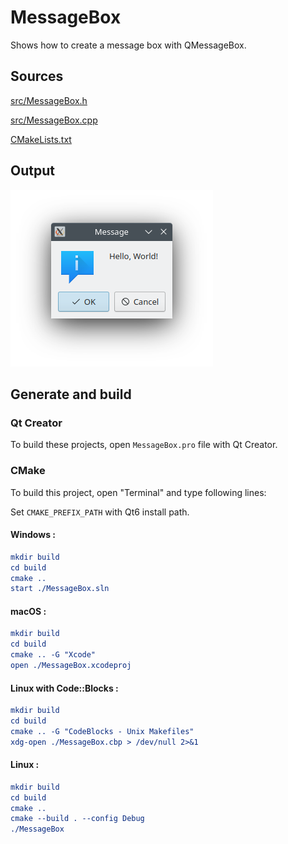 # MessageBox

Shows how to create a message box with QMessageBox.

## Sources

[src/MessageBox.h](src/MessageBox.h)

[src/MessageBox.cpp](src/MessageBox.cpp)

[CMakeLists.txt](CMakeLists.txt)

## Output

![Screenshot](../../../docs/Pictures/MessageBox.png)

## Generate and build

### Qt Creator

To build these projects, open `MessageBox.pro` file with Qt Creator.

### CMake

To build this project, open "Terminal" and type following lines:

Set `CMAKE_PREFIX_PATH` with Qt6 install path.

#### Windows :

``` cmake
mkdir build
cd build
cmake ..
start ./MessageBox.sln
```

#### macOS :

``` cmake
mkdir build
cd build
cmake .. -G "Xcode"
open ./MessageBox.xcodeproj
```

#### Linux with Code::Blocks :

``` cmake
mkdir build
cd build
cmake .. -G "CodeBlocks - Unix Makefiles"
xdg-open ./MessageBox.cbp > /dev/null 2>&1
```

#### Linux :

``` cmake
mkdir build
cd build
cmake .. 
cmake --build . --config Debug
./MessageBox
```
